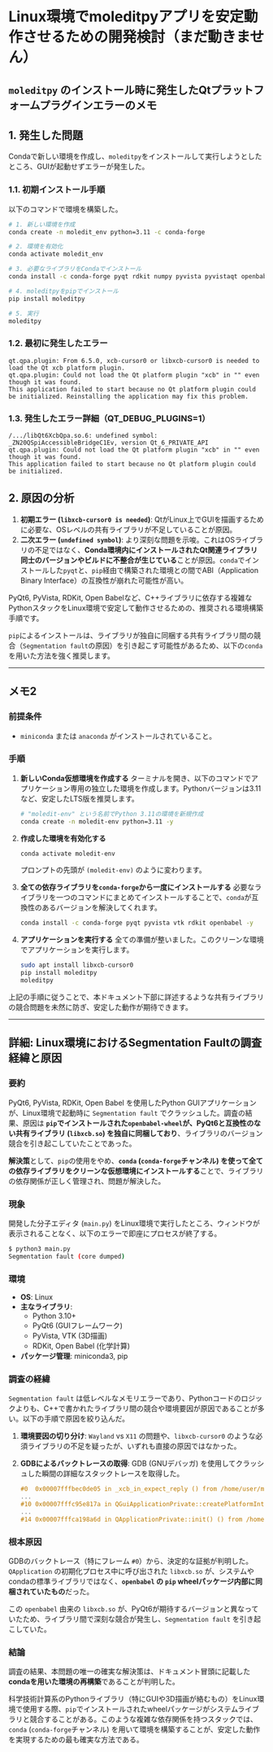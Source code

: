 # Linux環境でmoleditpyアプリを安定動作させるための開発検討（まだ動きません）


## `moleditpy` のインストール時に発生したQtプラットフォームプラグインエラーのメモ

## 1\. 発生した問題

Condaで新しい環境を作成し、`moleditpy`をインストールして実行しようとしたところ、GUIが起動せずエラーが発生した。

### 1.1. 初期インストール手順

以下のコマンドで環境を構築した。

```bash
# 1. 新しい環境を作成
conda create -n moledit_env python=3.11 -c conda-forge

# 2. 環境を有効化
conda activate moledit_env

# 3. 必要なライブラリをCondaでインストール
conda install -c conda-forge pyqt rdkit numpy pyvista pyvistaqt openbabel

# 4. moleditpyをpipでインストール
pip install moleditpy

# 5. 実行
moleditpy
```

### 1.2. 最初に発生したエラー

```
qt.qpa.plugin: From 6.5.0, xcb-cursor0 or libxcb-cursor0 is needed to load the Qt xcb platform plugin.
qt.qpa.plugin: Could not load the Qt platform plugin "xcb" in "" even though it was found.
This application failed to start because no Qt platform plugin could be initialized. Reinstalling the application may fix this problem.
```

### 1.3. 発生したエラー詳細（QT_DEBUG_PLUGINS=1）


```
/.../libQt6XcbQpa.so.6: undefined symbol: _ZN20QSpiAccessibleBridgeC1Ev, version Qt_6_PRIVATE_API
qt.qpa.plugin: Could not load the Qt platform plugin "xcb" in "" even though it was found.
This application failed to start because no Qt platform plugin could be initialized.
```

## 2\. 原因の分析

1.  **初期エラー (`libxcb-cursor0 is needed`)**: QtがLinux上でGUIを描画するために必要な、OSレベルの共有ライブラリが不足していることが原因。
2.  **二次エラー (`undefined symbol`)**: より深刻な問題を示唆。これはOSライブラリの不足ではなく、**Conda環境内にインストールされたQt関連ライブラリ同士のバージョンやビルドに不整合が生じている**ことが原因。`conda`でインストールした`pyqt`と、`pip`経由で構築された環境との間でABI（Application Binary Interface）の互換性が崩れた可能性が高い。


PyQt6, PyVista, RDKit, Open Babelなど、C++ライブラリに依存する複雑なPythonスタックをLinux環境で安定して動作させるための、推奨される環境構築手順です。

`pip`によるインストールは、ライブラリが独自に同梱する共有ライブラリ間の競合（`Segmentation fault`の原因）を引き起こす可能性があるため、以下の`conda`を用いた方法を強く推奨します。


-----

## メモ2

### 前提条件

  - `miniconda` または `anaconda` がインストールされていること。

### 手順

1.  **新しいConda仮想環境を作成する**
    ターミナルを開き、以下のコマンドでアプリケーション専用の独立した環境を作成します。Pythonバージョンは3.11など、安定したLTS版を推奨します。

    ```bash
    # "moledit-env" という名前でPython 3.11の環境を新規作成
    conda create -n moledit-env python=3.11 -y
    ```

2.  **作成した環境を有効化する**

    ```bash
    conda activate moledit-env
    ```

    プロンプトの先頭が `(moledit-env)` のように変わります。

3.  **全ての依存ライブラリを`conda-forge`から一度にインストールする**
    必要なライブラリを一つのコマンドにまとめてインストールすることで、`conda`が互換性のあるバージョンを解決してくれます。

    ```bash
    conda install -c conda-forge pyqt pyvista vtk rdkit openbabel -y
    ```

4.  **アプリケーションを実行する**
    全ての準備が整いました。このクリーンな環境でアプリケーションを実行します。

    ```bash
    sudo apt install libxcb-cursor0
    pip install moleditpy
    moleditpy
    ```

上記の手順に従うことで、本ドキュメント下部に詳述するような共有ライブラリの競合問題を未然に防ぎ、安定した動作が期待できます。

-----

## 詳細: Linux環境におけるSegmentation Faultの調査経緯と原因

### 要約

PyQt6, PyVista, RDKit, Open Babel を使用したPython GUIアプリケーションが、Linux環境で起動時に `Segmentation fault` でクラッシュした。調査の結果、原因は **`pip`でインストールされた`openbabel-wheel`が、PyQt6と互換性のない共有ライブラリ (`libxcb.so`) を独自に同梱しており**、ライブラリのバージョン競合を引き起こしていたことであった。

**解決策**として、`pip`の使用をやめ、**`conda` (`conda-forge`チャンネル) を使って全ての依存ライブラリをクリーンな仮想環境にインストールする**ことで、ライブラリの依存関係が正しく管理され、問題が解決した。

### 現象

開発した分子エディタ (`main.py`) をLinux環境で実行したところ、ウィンドウが表示されることなく、以下のエラーで即座にプロセスが終了する。

```bash
$ python3 main.py
Segmentation fault (core dumped)
```

### 環境

  - **OS**: Linux
  - **主なライブラリ**:
      - Python 3.10+
      - PyQt6 (GUIフレームワーク)
      - PyVista, VTK (3D描画)
      - RDKit, Open Babel (化学計算)
  - **パッケージ管理**: miniconda3, pip

### 調査の経緯

`Segmentation fault` は低レベルなメモリエラーであり、Pythonコードのロジックよりも、C++で書かれたライブラリ間の競合や環境要因が原因であることが多い。以下の手順で原因を絞り込んだ。

1.  **環境要因の切り分け**: `Wayland` vs `X11` の問題や、`libxcb-cursor0` のような必須ライブラリの不足を疑ったが、いずれも直接の原因ではなかった。

2.  **GDBによるバックトレースの取得**: GDB (GNUデバッガ) を使用してクラッシュした瞬間の詳細なスタックトレースを取得した。

    ```c
    #0  0x00007fffbec0de05 in _xcb_in_expect_reply () from /home/user/miniconda3/lib/python3.13/site-packages/openbabel/lib/openbabel/3.1.0/../../../../openbabel_wheel.libs/libxcb-65da195c.so.1.1.0
    ...
    #10 0x00007fffc95e817a in QGuiApplicationPrivate::createPlatformIntegration() () from /home/user/miniconda3/lib/python3.13/site-packages/PyQt6/Qt6/lib/libQt6Gui.so.6
    ...
    #14 0x00007fffca198a6d in QApplicationPrivate::init() () from /home/user/miniconda3/lib/python3.13/site-packages/PyQt6/Qt6/lib/libQt6Widgets.so.6
    ```

### 根本原因

GDBのバックトレース（特にフレーム `#0`）から、決定的な証拠が判明した。`QApplication` の初期化プロセス中に呼び出された `libxcb.so` が、システムやcondaの標準ライブラリではなく、**`openbabel` の `pip` wheelパッケージ内部に同梱されていたもの**だった。

この `openbabel` 由来の `libxcb.so` が、PyQt6が期待するバージョンと異なっていたため、ライブラリ間で深刻な競合が発生し、`Segmentation fault` を引き起こしていた。

### 結論

調査の結果、本問題の唯一の確実な解決策は、ドキュメント冒頭に記載した**condaを用いた環境の再構築**であることが判明した。

科学技術計算系のPythonライブラリ（特にGUIや3D描画が絡むもの）をLinux環境で使用する際、`pip`でインストールされたwheelパッケージがシステムライブラリと競合することがある。このような複雑な依存関係を持つスタックでは、`conda` (`conda-forge`チャンネル) を用いて環境を構築することが、安定した動作を実現するための最も確実な方法である。
